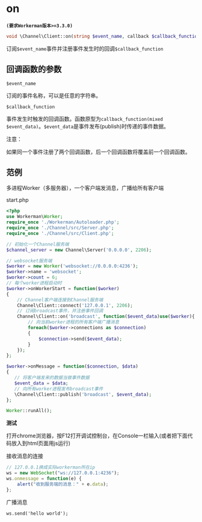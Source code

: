 # on
**``` (要求Workerman版本>=3.3.0) ```**
```php
void \Channel\Client::on(string $event_name, callback $callback_function)
```
订阅```$event_name```事件并注册事件发生时的回调```$callback_function```

## 回调函数的参数

``` $event_name ```

订阅的事件名称，可以是任意的字符串。

``` $callback_function ```

事件发生时触发的回调函数。函数原型为```callback_function(mixed $event_data)```。```$event_data```是事件发布(publish)时传递的事件数据。


注意：

如果同一个事件注册了两个回调函数，后一个回调函数将覆盖前一个回调函数。


## 范例
多进程Worker（多服务器），一个客户端发消息，广播给所有客户端


start.php
```php
<?php
use Workerman\Worker;
require_once './Workerman/Autoloader.php';
require_once './Channel/src/Server.php';
require_once './Channel/src/Client.php';

// 初始化一个Channel服务端
$channel_server = new Channel\Server('0.0.0.0', 2206);

// websocket服务端
$worker = new Worker('websocket://0.0.0.0:4236');
$worker->name = 'websocket';
$worker->count = 6;
// 每个worker进程启动时
$worker->onWorkerStart = function($worker)
{
    // Channel客户端连接到Channel服务端
    Channel\Client::connect('127.0.0.1', 2206);
    // 订阅broadcast事件，并注册事件回调
    Channel\Client::on('broadcast', function($event_data)use($worker){
        // 向当前worker进程的所有客户端广播消息
        foreach($worker->connections as $connection)
        {
            $connection->send($event_data);
        }
    });
};

$worker->onMessage = function($connection, $data)
{
   // 将客户端发来的数据当做事件数据
   $event_data = $data;
   // 向所有worker进程发布broadcast事件
   \Channel\Client::publish('broadcast', $event_data);
};

Worker::runAll();
```

**测试**

打开chrome浏览器，按F12打开调试控制台，在Console一栏输入(或者把下面代码放入到html页面用js运行)

接收消息的连接
```javascript
// 127.0.0.1换成实际workerman所在ip
ws = new WebSocket("ws://127.0.0.1:4236");
ws.onmessage = function(e) {
    alert("收到服务端的消息：" + e.data);
};
```

广播消息
```
ws.send('hello world');
```



